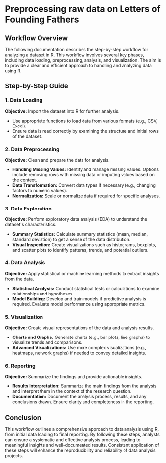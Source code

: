 # Preprocessing raw data on Letters of Founding Fathers

## Workflow Overview

The following documentation describes the step-by-step workflow for analyzing a dataset in R. This workflow involves several key phases, including data loading, preprocessing, analysis, and visualization. The aim is to provide a clear and efficient approach to handling and analyzing data using R.

## Step-by-Step Guide

### 1. Data Loading

**Objective:** Import the dataset into R for further analysis.

- Use appropriate functions to load data from various formats (e.g., CSV, Excel).
- Ensure data is read correctly by examining the structure and initial rows of the dataset.

### 2. Data Preprocessing

**Objective:** Clean and prepare the data for analysis.

- **Handling Missing Values:** Identify and manage missing values. Options include removing rows with missing data or imputing values based on the context.
- **Data Transformation:** Convert data types if necessary (e.g., changing factors to numeric values).
- **Normalization:** Scale or normalize data if required for specific analyses.

### 3. Data Exploration

**Objective:** Perform exploratory data analysis (EDA) to understand the dataset's characteristics.

- **Summary Statistics:** Calculate summary statistics (mean, median, standard deviation) to get a sense of the data distribution.
- **Visual Inspection:** Create visualizations such as histograms, boxplots, and scatter plots to identify patterns, trends, and potential outliers.

### 4. Data Analysis

**Objective:** Apply statistical or machine learning methods to extract insights from the data.

- **Statistical Analysis:** Conduct statistical tests or calculations to examine relationships and hypotheses.
- **Model Building:** Develop and train models if predictive analysis is required. Evaluate model performance using appropriate metrics.

### 5. Visualization

**Objective:** Create visual representations of the data and analysis results.

- **Charts and Graphs:** Generate charts (e.g., bar plots, line graphs) to visualize trends and comparisons.
- **Advanced Visualizations:** Use more complex visualizations (e.g., heatmaps, network graphs) if needed to convey detailed insights.

### 6. Reporting

**Objective:** Summarize the findings and provide actionable insights.

- **Results Interpretation:** Summarize the main findings from the analysis and interpret them in the context of the research question.
- **Documentation:** Document the analysis process, results, and any conclusions drawn. Ensure clarity and completeness in the reporting.

## Conclusion

This workflow outlines a comprehensive approach to data analysis using R, from initial data loading to final reporting. By following these steps, analysts can ensure a systematic and effective analysis process, leading to meaningful insights and well-documented results. Consistent application of these steps will enhance the reproducibility and reliability of data analysis projects.
